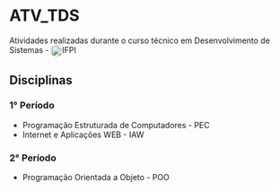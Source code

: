 # ATV_TDS

Atividades realizadas durante o curso técnico em Desenvolvimento de Sistemas - <img height="20" align="center" style="border-radius: 6px;" src="https://upload.wikimedia.org/wikipedia/commons/2/23/Instituto_Federal_do_Piau%C3%AD_-_Marca_Vertical_2015.svg" alt="Instituto Federal do Piauí - Marca Vertical 2015.svg">IFPI

## Disciplinas

### 1° Período

- Programação Estruturada de Computadores - PEC
- Internet e Aplicações WEB - IAW

### 2° Período

- Programação Orientada a Objeto - POO
  